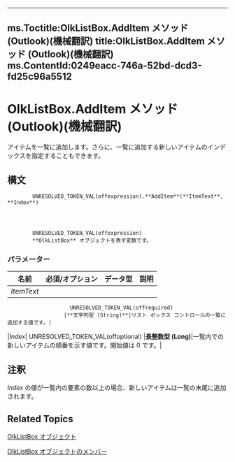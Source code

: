 

---
ms.Toctitle:OlkListBox.AddItem メソッド (Outlook)(機械翻訳)
title:OlkListBox.AddItem メソッド (Outlook)(機械翻訳)
ms.ContentId:0249eacc-746a-52bd-dcd3-fd25c96a5512
---
# OlkListBox.AddItem メソッド (Outlook)(機械翻訳)




アイテムを一覧に追加します。さらに、一覧に追加する新しいアイテムのインデックスを指定することもできます。

## 構文

            UNRESOLVED_TOKEN_VAL(offexpression).**AddItem**(**ItemText**, **Index**)




            UNRESOLVED_TOKEN_VAL(offexpression)
            **OlkListBox** オブジェクトを表す変数です。

### パラメーター

|**名前**|**必須/オプション**|**データ型**|**説明**|
|---|---|---|---|
|*ItemText*|
                        UNRESOLVED_TOKEN_VAL(offrequired)
                      |**文字列型 (String)**|リスト ボックス コントロールの一覧に追加する値です。|
|*Index*|
                        UNRESOLVED_TOKEN_VAL(offoptional)
                      |**長整数型 (Long)**|一覧内での新しいアイテムの順番を示す値です。開始値は 0 です。|





## 注釈
*Index* の値が一覧内の要素の数以上の場合、新しいアイテムは一覧の末尾に追加されます。



## Related Topics

[OlkListBox オブジェクト](373d2a00-97e5-2ed3-f15f-577d97b32334.md)

[OlkListBox オブジェクトのメンバー](b8bed0b5-6994-1492-055e-4067b232f9c4.md)




